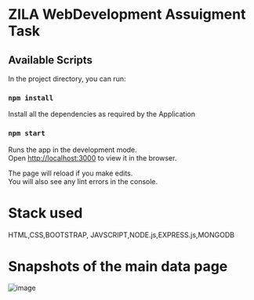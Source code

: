 # ZILA WebDevelopment Assuigment Task

## Available Scripts

In the project directory, you can run:

### `npm install`

Install all the dependencies as required by the Application

### `npm start`

Runs the app in the development mode.\
Open [http://localhost:3000](http://localhost:3000) to view it in the browser.

The page will reload if you make edits.\
You will also see any lint errors in the console.


 

# Stack used

HTML,CSS,BOOTSTRAP, JAVSCRIPT,NODE.js,EXPRESS.js,MONGODB 

# Snapshots of the main data page
![image](https://user-images.githubusercontent.com/44752831/99419656-59f83e00-2922-11eb-988a-f850344f04e1.png)




